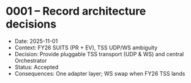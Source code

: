 # 0001 – Record architecture decisions

- Date: 2025-11-01
- Context: FY26 SUITS (PR + EV), TSS UDP/WS ambiguity
- Decision: Provide pluggable TSS transport (UDP & WS) and central Orchestrator
- Status: Accepted
- Consequences: One adapter layer; WS swap when FY26 TSS lands
